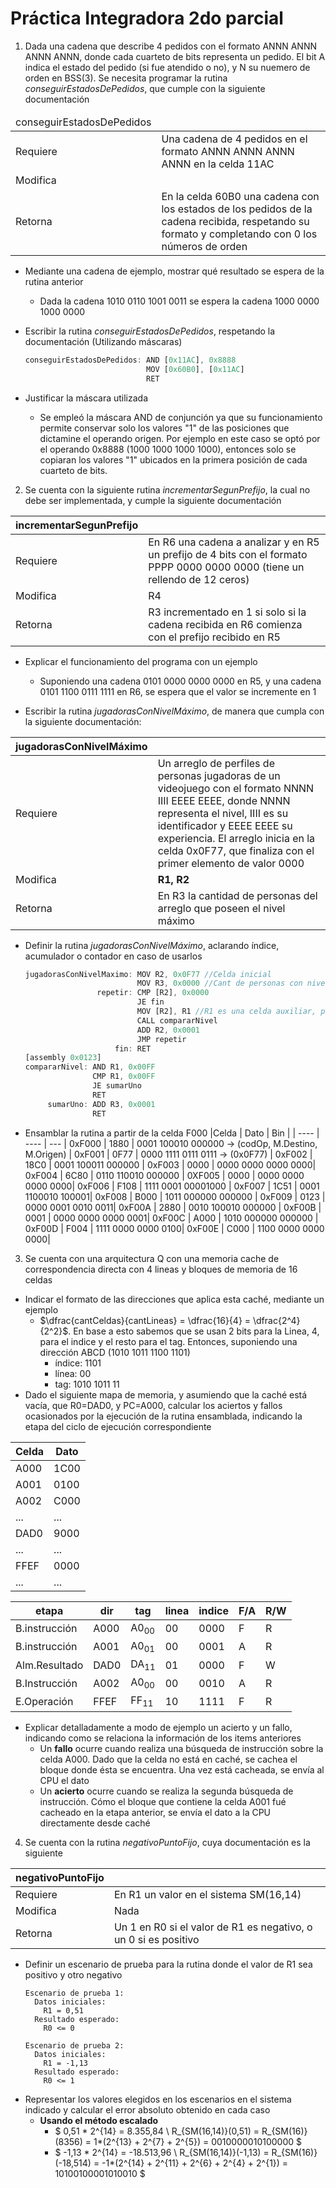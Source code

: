 # Práctica Integradora 2do parcial

1. Dada una cadena que describe 4 pedidos con el formato ANNN ANNN ANNN ANNN, donde cada cuarteto de bits representa un pedido. El bit A indica el estado del pedido (si fue atendido o no), y N su nuemero de orden en BSS(3). Se necesita programar la rutina *conseguirEstadosDePedidos*, que cumple con la siguiente documentación

<table>
    <thead>
        <tr>
            <td>conseguirEstadosDePedidos</td>
        </tr>
    </thead>
    <tbody>
        <tr>
            <td>Requiere</td>
            <td>Una cadena de 4 pedidos en el formato ANNN ANNN ANNN ANNN en la celda 11AC</td>
        </tr>
        <tr>
            <td>Modifica</td>
            <td></td>
        </tr>
        <tr>
            <td>Retorna</td>
            <td>En la celda 60B0 una cadena con los estados de los pedidos de la cadena recibida, respetando su formato y completando con 0 los números de orden</td>
        </tr>
    </tbody>
</table>

- Mediante una cadena de ejemplo, mostrar qué resultado se espera de la rutina anterior
  - Dada la cadena 1010 0110 1001 0011 se espera la cadena 1000 0000 1000 0000

- Escribir la rutina *conseguirEstadosDePedidos*, respetando la documentación (Utilizando máscaras)
  ```js
  conseguirEstadosDePedidos: AND [0x11AC], 0x8888
                             MOV [0x60B0], [0x11AC]
                             RET
  ```
- Justificar la máscara utilizada
  - Se empleó la máscara AND de conjunción ya que su funcionamiento permite conservar solo los valores "1" de las posiciones que dictamine el operando origen. Por ejemplo en este caso se optó por el operando 0x8888 (1000 1000 1000 1000), entonces solo se copiaran los valores "1" ubicados en la primera posición de cada cuarteto de bits.

2. Se cuenta con la siguiente rutina *incrementarSegunPrefijo*, la cual no debe ser implementada, y cumple la siguiente documentación

| incrementarSegunPrefijo |     |
| ----------------------- | --- |
| Requiere  | En R6 una cadena a analizar y en R5 un prefijo de 4 bits con el formato PPPP 0000 0000 0000 (tiene un rellendo de 12 ceros) |
| Modifica | R4 |
| Retorna  | R3 incrementado en 1 si solo si la cadena recibida en R6 comienza con el prefijo recibido en R5 |

- Explicar el funcionamiento del programa con un ejemplo
  - Suponiendo una cadena 0101 0000 0000 0000 en R5, y una cadena 0101 1100 0111 1111 en R6, se espera que el valor se incremente en 1

- Escribir la rutina *jugadorasConNivelMáximo*, de manera que cumpla con la siguiente documentación:

| jugadorasConNivelMáximo |     |
| ----------------------- | --- |
| Requiere | Un arreglo de perfiles de personas jugadoras de un videojuego con el formato NNNN IIII EEEE EEEE, donde NNNN representa el nivel, IIII es su identificador y EEEE EEEE su experiencia. El arreglo inicia en la celda 0x0F77, que finaliza con el primer elemento de valor 0000 |
| Modifica | **R1, R2** |
| Retorna | En R3 la cantidad de personas del arreglo que poseen el nivel máximo |

- Definir la rutina *jugadorasConNivelMáximo*, aclarando índice, acumulador o contador en caso de usarlos
  ```js
  jugadorasConNivelMaximo: MOV R2, 0x0F77 //Celda inicial
                           MOV R3, 0x0000 //Cant de personas con nivel máximo
                  repetir: CMP [R2], 0x0000
                           JE fin
                           MOV [R2], R1 //R1 es una celda auxiliar, para no pisar valores en memoria
                           CALL compararNivel
                           ADD R2, 0x0001
                           JMP repetir
                      fin: RET
  [assembly 0x0123]
  compararNivel: AND R1, 0x00FF
                 CMP R1, 0x00FF
                 JE sumarUno
                 RET
       sumarUno: ADD R3, 0x0001
                 RET
  ```

- Ensamblar la rutina a partir de la celda F000
  |Celda | Dato | Bin |
  | ---- | ---- | --- |
  0xF000 | 1880 |  0001 100010 000000  -> (codOp, M.Destino, M.Origen) |
  0xF001 | 0F77 |  0000 1111 0111 0111 -> (0x0F77) |
  0xF002 | 18C0 |  0001 100011 000000 |
  0xF003 | 0000 |  0000 0000 0000 0000|
  0xF004 | 6C80 |  0110 110010 000000 |
  0XF005 | 0000 |  0000 0000 0000 0000|
  0xF006 | F108 |  1111 0001 00001000 |
  0xF007 | 1C51 |  0001 1100010 100001|
  0xF008 | B000 |  1011 000000 000000 |
  0xF009 | 0123 |  0000 0001 0010 0011|
  0xF00A | 2880 |  0010 100010 000000 |
  0xF00B | 0001 |  0000 0000 0000 0001|
  0xF00C | A000 |  1010 000000 000000 |
  0xF00D | F004 |  1111 0000 0000 0100|
  0xF00E | C000 |  1100 0000 0000 0000|

3. Se cuenta con una arquitectura Q con una memoria cache de correspondencia directa con 4 lineas y bloques de memoria de 16 celdas
  - Indicar el formato de las direcciones que aplica esta caché, mediante un ejemplo
    - $\dfrac{cantCeldas}{cantLineas} = \dfrac{16}{4} = \dfrac{2^4}{2^2}$. En base a esto sabemos que se usan 2 bits para la Linea, 4, para el indice y el resto para el tag. Entonces, suponiendo una dirección ABCD (1010 1011 1100 1101)
      - índice: 1101
      - línea: 00
      - tag: 1010 1011 11
  - Dado el siguiente mapa de memoria, y asumiendo que la caché está vacía, que R0=DAD0, y PC=A000, calcular los aciertos y fallos ocasionados por la ejecución de la rutina ensamblada, indicando la etapa del ciclo de ejecución correspondiente

  <center>

  | Celda | Dato |
  | ----- | ---- |
  | A000 | 1C00 |
  | A001 | 0100 |
  | A002 | C000 |
  | ... | ... |
  | DAD0 | 9000 |
  | ... | ... |
  | FFEF | 0000 |
  | ... | ... |

  </center>
  
  |etapa|dir|tag|linea|indice|F/A|R/W|
  | --- |---|---| --- | ---- |---|---|
  |B.instrucción|A000|A0<sub>00</sub>| 00 | 0000 | F | R |
  |B.instrucción|A001|A0<sub>01</sub>| 00 | 0001 | A | R |
  |Alm.Resultado|DAD0|DA<sub>11</sub>| 01 | 0000 | F | W |
  |B.Instrucción|A002|A0<sub>00</sub>| 00 | 0010 | A | R |
  |E.Operación  |FFEF|FF<sub>11</sub>| 10 | 1111 | F | R |

  - Explicar detalladamente a modo de ejemplo un acierto y un fallo, indicando como se relaciona la información de los items anteriores
    - Un **fallo** ocurre cuando realiza una búsqueda de instrucción sobre la celda A000. Dado que la celda no está en caché, se cachea el bloque donde ésta se encuentra. Una vez está cacheada, se envía al CPU el dato
    - Un **acierto** ocurre cuando se realiza la segunda búsqueda de instrucción. Cómo el bloque que contiene la celda A001 fué cacheado en la etapa anterior, se envía el dato a la CPU directamente desde caché

4. Se cuenta con la rutina *negativoPuntoFijo*, cuya documentación es la siguiente

| negativoPuntoFijo |   |
| ----------------- |---|
| Requiere | En R1 un valor en el sistema SM(16,14) |
| Modifica | Nada |
| Retorna | Un 1 en R0 si el valor de R1 es negativo, o un 0 si es positivo |

  - Definir un escenario de prueba para la rutina donde el valor de R1 sea positivo y otro negativo
    ```
    Escenario de prueba 1:
      Datos iniciales:
        R1 = 0,51
      Resultado esperado:
        R0 <= 0
    
    Escenario de prueba 2:
      Datos iniciales:
        R1 = -1,13
      Resultado esperado:
        R0 <= 1
    ```
  - Representar los valores elegidos en los escenarios en el sistema indicado y calcular el error absoluto obtenido en cada caso
    - **Usando el método escalado**
      - $
        0,51 * 2^{14} = 8.355,84 \\
        R_{SM(16,14)}(0,51) = R_{SM(16)}(8356) = 1*(2^{13} + 2^{7} + 2^{5}) = 0010000010100000 
        $
      - $
        -1,13 * 2^{14} = -18.513,96 \\
        R_{SM(16,14)}(-1,13) = R_{SM(16)}(-18,514) = -1*(2^{14} + 2^{11} + 2^{6} + 2^{4} + 2^{1}) = 10100100001010010
        $
